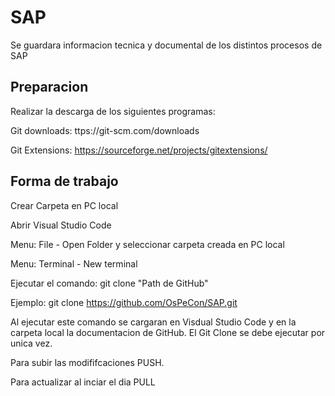 # SAP
Se guardara informacion tecnica y documental de los distintos procesos de SAP

## Preparacion

Realizar la descarga de los siguientes programas:

Git downloads: ttps://git-scm.com/downloads

Git Extensions: https://sourceforge.net/projects/gitextensions/

## Forma de trabajo

Crear Carpeta en PC local

Abrir Visual Studio Code

Menu: File - Open Folder y seleccionar carpeta creada en PC local

Menu: Terminal - New terminal

Ejecutar el comando: git clone "Path de GitHub"

Ejemplo: git clone https://github.com/OsPeCon/SAP.git

Al ejecutar este comando se cargaran en Visdual Studio Code y en la carpeta local la documentacion de GitHub.
El Git Clone se debe ejecutar por unica vez.

Para subir las modififcaciones PUSH.

Para actualizar al inciar el dia PULL




